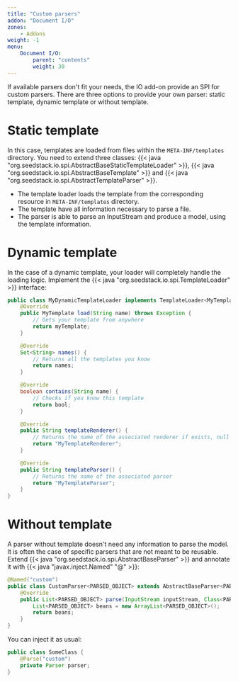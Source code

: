 ```yaml
---
title: "Custom parsers"
addon: "Document I/O"
zones:
    - Addons
weight: -1    
menu:
    Document I/O:
        parent: "contents"
        weight: 30
---
```


If available parsers don't fit your needs, the IO add-on provide an SPI for custom parsers. There are three options to
provide your own parser: static template, dynamic template or without template.<!--more-->

# Static template

In this case, templates are loaded from files within the `META-INF/templates` directory. You need to extend three classes:
{{< java "org.seedstack.io.spi.AbstractBaseStaticTemplateLoader" >}}, {{< java "org.seedstack.io.spi.AbstractBaseTemplate" >}} and
{{< java "org.seedstack.io.spi.AbstractTemplateParser" >}}.

- The template loader loads the template from the corresponding resource in `META-INF/templates` directory.
- The template have all information necessary to parse a file.
- The parser is able to parse an InputStream and produce a model, using the template information.

# Dynamic template

In the case of a dynamic template, your loader will completely handle the loading logic. Implement the {{< java "org.seedstack.io.spi.TemplateLoader" >}}
interface:

```java
public class MyDynamicTemplateLoader implements TemplateLoader<MyTemplate> {
    @Override
    public MyTemplate load(String name) throws Exception {
        // Gets your template from anywhere
        return myTemplate;
    }

    @Override
    Set<String> names() {
        // Returns all the templates you know
        return names;
    }

    @Override
    boolean contains(String name) {
        // Checks if you know this template
        return bool;
    }

    @Override
    public String templateRenderer() {
        // Returns the name of the associated renderer if exists, null otherwise
        return "MyTemplateRenderer";
    }

    @Override
    public String templateParser() {
        // Returns the name of the associated parser
        return "MyTemplateParser";
    }
}
```

# Without template

A parser without template doesn't need any information to parse the model. It is often the case of specific parsers
that are not meant to be reusable. Extend {{< java "org.seedstack.io.spi.AbstractBaseParser" >}} and annotate it
with {{< java "javax.inject.Named" "@" >}}:

```java
@Named("custom")
public class CustomParser<PARSED_OBJECT> extends AbstractBaseParser<PARSED_OBJECT> {
    @Override
    public List<PARSED_OBJECT> parse(InputStream inputStream, Class<PARSED_OBJECT> clazz) {
        List<PARSED_OBJECT> beans = new ArrayList<PARSED_OBJECT>();
        return beans;
    }
}
```

You can inject it as usual:

```java
public class SomeClass {
	@Parse("custom")
	private Parser parser;
}
